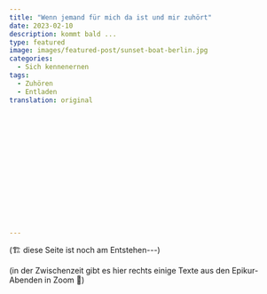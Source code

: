 ```yaml
---
title: "Wenn jemand für mich da ist und mir zuhört"
date: 2023-02-10
description: kommt bald ...
type: featured
image: images/featured-post/sunset-boat-berlin.jpg
categories:
  - Sich kennenernen
tags:
  - Zuhören
  - Entladen
translation: original
















---
```


(🏗️ diese Seite ist noch am Entstehen---)


(in der Zwischenzeit gibt es hier rechts einige Texte aus den Epikur-Abenden in Zoom 🌳)
